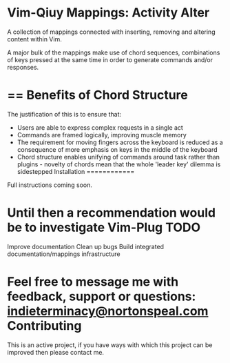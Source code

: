 Vim-Qiuy Mappings: Activity Alter
=================================

A collection of mappings connected with inserting, removing and
altering content within Vim.

A major bulk of the mappings make use of chord sequences, combinations
of keys pressed at the same time in order to generate commands and/or
responses.

== Benefits of Chord Structure
====
The justification of this is to ensure that:
  * Users are able to express complex requests in a single act
  * Commands are framed logically, improving muscle memory
  * The requirement for moving fingers across the keyboard is reduced
as a consequence of more emphasis on keys in the middle of the
keyboard
* Chord structure enables unifying of commands around task rather than
  plugins - novelty of chords mean that the whole 'leader key' dilemma
is sidestepped
Installation
============

Full instructions coming soon.

Until then a recommendation would be to investigate Vim-Plug
TODO
====

Improve documentation
Clean up bugs
Build integrated documentation/mappings infrastructure

Feel free to message me with feedback, support or questions:
indieterminacy@nortonspeal.com
Contributing
============

This is an active project, if you have ways with which this project can be
improved then please contact me.
